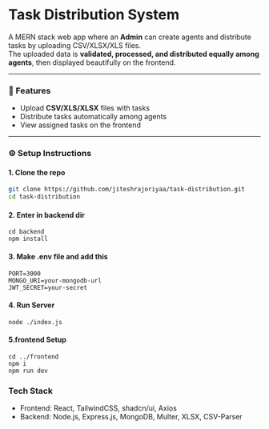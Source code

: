 # Task Distribution System

A MERN stack web app where an **Admin** can create agents and distribute tasks by uploading CSV/XLSX/XLS files.  
The uploaded data is **validated, processed, and distributed equally among agents**, then displayed beautifully on the frontend.

---

### 🚀 Features
- Upload **CSV/XLS/XLSX** files with tasks  
- Distribute tasks automatically among agents  
- View assigned tasks on the frontend  

---

### ⚙️ Setup Instructions

#### 1. Clone the repo
```bash
git clone https://github.com/jiteshrajoriyaa/task-distribution.git
cd task-distribution
```

#### 2. Enter in backend dir
```
cd backend
npm install
```

#### 3. Make .env file and add this
```
PORT=3000
MONGO_URI=your-mongodb-url
JWT_SECRET=your-secret
```

#### 4. Run Server
```
node ./index.js
````

#### 5.frontend Setup
```
cd ../frontend
npm i
npm run dev
```

### Tech Stack
- Frontend: React, TailwindCSS, shadcn/ui, Axios
- Backend: Node.js, Express.js, MongoDB, Multer, XLSX, CSV-Parser

